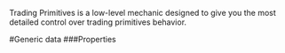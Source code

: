 Trading Primitives is a low-level mechanic designed to give you the most detailed control over trading primitives behavior.

#Generic data
###Properties